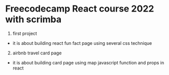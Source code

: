 # Freecodecamp React course 2022 with scrimba

1. first project

- it is about building react fun fact page using several css technique

2. airbnb travel card page

- it is about building card page using map javascript function and props in react
